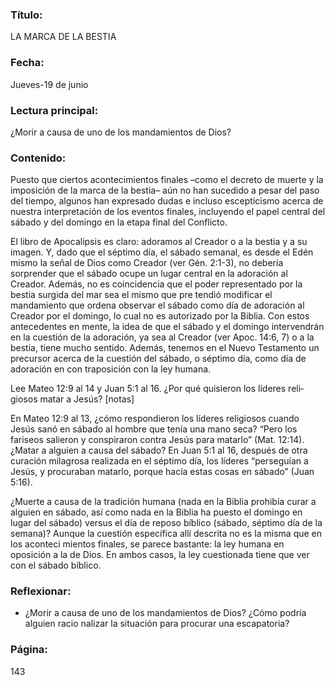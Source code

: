 ### Título:

LA MARCA DE LA BESTIA

### Fecha:

Jueves-19 de junio

### Lectura principal:

¿Morir a causa de uno de los mandamientos de Dios?

### Contenido:

Puesto que ciertos acontecimientos finales –como el decreto de muerte y la
imposición de la marca de la bestia– aún no han sucedido a pesar del paso del
tiempo, algunos han expresado dudas e incluso escepticismo acerca de nuestra
interpretación de los eventos finales, incluyendo el papel central del sábado y
del domingo en la etapa final del Conflicto.

El libro de Apocalipsis es claro: adoramos al Creador o a la bestia y a su
imagen. Y, dado que el séptimo día, el sábado semanal, es desde el Edén mismo la
señal de Dios como Creador (ver Gén. 2:1-3), no debería sorprender que el sábado
ocupe un lugar central en la adoración al Creador. Además, no es coincidencia
que el poder representado por la bestia surgida del mar sea el mismo que pre­
tendió modificar el mandamiento que ordena observar el sábado como día de
adoración al Creador por el domingo, lo cual no es autorizado por la Biblia. Con
estos antecedentes en mente, la idea de que el sábado y el domingo intervendrán
en la cuestión de la adoración, ya sea al Creador (ver Apoc. 14:6, 7) o a la bestia,
tiene mucho sentido. Además, tenemos en el Nuevo Testamento un precursor
acerca de la cuestión del sábado, o séptimo día, como día de adoración en con­
traposición con la ley humana.

Lee Mateo 12:9 al 14 y Juan 5:1 al 16. ¿Por qué quisieron los líderes reli­
giosos matar a Jesús? [notas]

En Mateo 12:9 al 13, ¿cómo respondieron los líderes religiosos cuando Jesús
sanó en sábado al hombre que tenía una mano seca? “Pero los fariseos salieron
y conspiraron contra Jesús para matarlo” (Mat. 12:14). ¿Matar a alguien a causa
del sábado? En Juan 5:1 al 16, después de otra curación milagrosa realizada en
el séptimo día, los líderes “perseguían a Jesús, y procuraban matarlo, porque
hacía estas cosas en sábado” (Juan 5:16).

¿Muerte a causa de la tradición humana (nada en la Biblia prohibía curar a
alguien en sábado, así como nada en la Biblia ha puesto el domingo en lugar
del sábado) versus el día de reposo bíblico (sábado, séptimo día de la semana)?
Aunque la cuestión específica allí descrita no es la misma que en los aconteci­
mientos finales, se parece bastante: la ley humana en oposición a la de Dios. En
ambos casos, la ley cuestionada tiene que ver con el sábado bíblico.

### Reflexionar:

- ¿Morir a causa de uno de los mandamientos de Dios? ¿Cómo podría alguien racio­
  nalizar la situación para procurar una escapatoria?

### Página:

143

